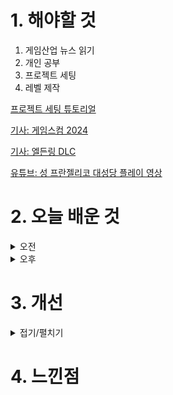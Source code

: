 
# 1. 해야할 것

1. 게임산업 뉴스 읽기 
2. 개인 공부  
3. 프로젝트 세팅
4. 레벨 제작

[프로젝트 세팅 튜토리얼](https://ue4dcs.com/dcs/tutorials/createnewai)

[기사: 게임스컴 2024](https://www.gameinsight.co.kr/news/articleView.html?idxno=32627)

[기사: 엘든링 DLC](https://www.gameple.co.kr/news/articleView.html?idxno=209844)

[유튜브: 성 프란젤리코 대성당 플레이 영상](https://www.youtube.com/watch?v=craW5SrB4uA&list=PL85klA4OuGns33PIkXmLnMNlw-487qCNr&index=9)


# 2. 오늘 배운 것

<details>
<summary>오전</summary>

## 오늘의 뉴스
### 게임스컴 2024
![image](https://github.com/JM94Ent/TIL-WIL/assets/143363550/5ed2a97e-d816-49a4-be68-398085980615)
```
재미있는 게임들이 많이 출시되는걸 직접 확인할 수 있는 곳
인디게임 등의 자사 게임을 홍보하기 위해서라도 기업들이 많이 참가하는 행사이니만큼
독특한 생각들이 많이 들어간 게임들을 볼 수 있다.

이전에 갔던 지스타는 정말 많은 게임들을 볼 수 있어서 좋았는데 독일이라서 가지 못하는게 아쉽다.
```

### 엘든링 DLC
![image](https://github.com/JM94Ent/TIL-WIL/assets/143363550/1c7d950e-acdf-4e52-bdcf-5f4855ee9ca8)
```
내가 멀기트까지하고 접어두었던 게임
프롬소프트의 마스터피스라고 불리는 오픈월드 ARPG 엘든링이다.
이번에 황금나무의 그림자는 처음이자 마지막 DLC라고하는데 다시 엘든링을 잡고 플레이해야할 계기가 되지 않을까?
```

****

## 전투시스템 프로젝트 세팅

</details>


<details>
<summary>오후</summary>


</details>




# 3. 개선


<details>
<summary>접기/펼치기</summary>


</details>



# 4. 느낀점


